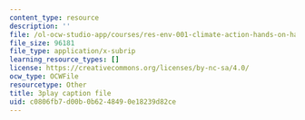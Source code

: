 ```yaml
---
content_type: resource
description: ''
file: /ol-ocw-studio-app/courses/res-env-001-climate-action-hands-on-harnessing-science-with-communities-to-cut-carbon-january-iap-2017/c0806fb7d00b0b6248490e18239d82ce_j4b9U9m9MQA.srt
file_size: 96181
file_type: application/x-subrip
learning_resource_types: []
license: https://creativecommons.org/licenses/by-nc-sa/4.0/
ocw_type: OCWFile
resourcetype: Other
title: 3play caption file
uid: c0806fb7-d00b-0b62-4849-0e18239d82ce
---
```

